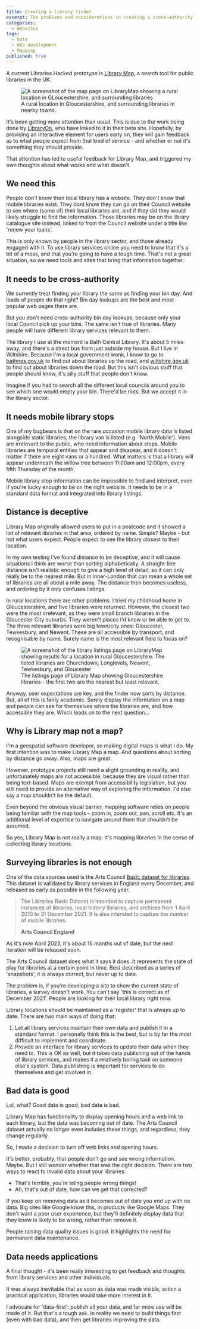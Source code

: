 ```yaml
---
title: Creating a library finder
excerpt: The problems and considerations in creating a cross-authority library search
categories:
  - Websites
tags:
  - Data
  - Web development
  - Mapping
published: true
---
```


A current Libraries Hacked prototype is [Library Map](https://www.librarymap.co.uk/), a search tool for public libraries in the UK.

<figure class="align-center">
  <img src="https://raw.githubusercontent.com/LibrariesHacked/librarieshacked.github.io/master/images/2023-04-25-library-map.png" alt="A screenshot of the map page on LibraryMap showing a rural location in GLoucestershire, and surrounding libraries"/>
  <figcaption>A rural location in Gloucestershire, and surrounding libraries in nearby towns.</figcaption>
</figure>

It's been getting more attention than usual. This is due to the work being done by [LibraryOn](https://libraryon.org/), who have linked to it in their beta site. Hopefully, by providing an interactive element for users early on, they will gain feedback as to what people expect from that kind of service - and whether or not it's something they should provide.

That attention has led to useful feedback for Library Map, and triggered my own thoughts about what works and what doesn't.

## We need this

People don't know their local library has a website. They don't know that mobile libraries exist. They dont know they can go on their Council website to see where (some of) their local libraries are, and if they did they would likely struggle to find the information. Those libraries may be on the library catalogue site instead, linked to from the Council website under a title like 'renew your loans'.

This is only known by people in the library sector, and those already engaged with it. To use library services online you need to know that it's a bit of a mess, and that you're going to have a tough time. That's not a great situation, so we need tools and sites that bring that information together.

## It needs to be cross-authority

We currently treat finding your library the same as finding your bin day. And loads of people do that right? Bin day lookups are the best and most popular web pages there are.

But you don't need cross-authority bin day lookups, because only your local Council pick up your bins. The same isn't true of libraries. Many people will have different library services relevant to them.

The library I use at the moment is Bath Central Library. It's about 5 miles away, and there's a direct bus from just outside my house. But I live in Wiltshire. Because I'm a local government wonk, I know to go to [bathnes.gov.uk](https://bathnes.gov.uk) to find out about libraries up the road, and [wiltshire.gov.uk](https://www.wiltshire.gov.uk/) to find out about libraries down the road. But this isn't obvious stuff that people should know, it's silly stuff that people don't know.

Imagine if you had to search all the different local councils around you to see which one would empty your bin. There'd be riots. But we accept it in the library sector.

## It needs mobile library stops

One of my bugbears is that on the rare occasion mobile library data is listed alongside static libraries, the library van is listed (e.g. 'North Mobile'). Vans are irrelevant to the public, who need information about stops. Mobile libraries are temporal entities that appear and disapear, and it doesn't matter if there are eight vans or a hundred. What matters is that a library will appear underneath the willow tree between 11:00am and 12:00pm, every fifth Thursday of the month.

Mobile library stop information can be impossible to find and interpret, even if you're lucky enough to be on the right website. It needs to be in a standard data format and integrated into library listings.

## Distance is deceptive

Library Map originally allowed users to put in a postcode and it showed a list of relevant libraries in that area, ordered by name. Simple? Maybe - but not what users expect. People expect to see the library closest to their location.

In my own testing I've found distance to be deceptive, and it will cause situations I think are worse than sorting alphabetically. A straight-line distance isn't realistic enough to give a high level of detail, so it can only really be to the nearest mile. But in inner-London that can mean a whole set of libraries are all about a mile away. The distance then becomes useless, and ordering by it only confuses listings.

In rural locations there are other problems. I tried my childhood home in Gloucestershire, and five libraries were returned. However, the closest two were the most irrelevant, as they were small branch libraries in the Gloucester City suburbs. They weren't places I'd know or be able to get to. The three relevant libraries were big town/city ones: Gloucester, Tewkesbury, and Newent. These are all accessible by transport, and recognisable by name. Surely name is the most relevant field to focus on?

<figure class="align-center">
  <img src="https://raw.githubusercontent.com/LibrariesHacked/librarieshacked.github.io/master/images/2023-04-25-library-listings.png" alt="A screenshot of the library listings page on LibraryMap showing results for a location in rural Gloucestershire. The listed libraries are Churchdown, Longlevels, Newent, Tewkesbury, and Gloucester"/>
  <figcaption>The listings page of Library Map showing Gloucestershire libraries - the first two are the nearest but least relevant.</figcaption>
</figure>

Anyway, user expectations are key, and the finder now sorts by distance. But, all of this is fairly academic. Surely display the information on a map and people can see for themselves where the libraries are, and how accessible they are. Which leads on to the next question...

## Why is Library map not a map?

I'm a geospatial software developer, so making digital maps is what I do. My first intention was to make Library Map a map. And questions about sorting by distance go away. Also, maps are great.

However, prototype projects still need a slight grounding in reality, and unfortunately maps are not accessible, because they are visual rather than being text-based. Maps are exempt from accessibility legislation, but you still need to provide an alternative way of exploring the information. I'd also say a map shouldn't be the default.

Even beyond the obvious visual barrier, mapping software relies on people being familiar with the map tools - zoom in, zoom out, pan, scroll etc. It's an additional level of expertise to navigate around them that shouldn't be assumed.

So yes, Library Map is not really a map. It's mapping libraries in the sense of collecting library locations.

## Surveying libraries is not enough

One of the data sources used is the Arts Council [Basic dataset for libraries](https://www.artscouncil.org.uk/supporting-arts-museums-and-libraries/supporting-libraries). This dataset is validated by library services in England every December, and released as early as possible in the following year.

> The Libraries Basic Dataset is intended to capture permanent instances of libraries, local history libraries, and archives from 1 April 2010 to 31 December 2021. It is also intended to capture the number of mobile libraries.
>
> **Arts Council England**

As it's now April 2023, it's about 16 months out of date, but the next iteration will be released soon.

The Arts Council dataset does what it says it does. It represents the state of play for libraries at a certain point in time. Best described as a series of 'snapshots', it is always correct, but never up to date.

The problem is, if you're developing a site to show the current state of libraries, a survey doesn't work. You can't say 'this is correct as of December 2021'. People are looking for their local library right now.

Library locations should be maintained as a 'register' that is always up to date. There are two main ways of doing that:

1. Let all library services maintain their own data and publish it in a standard format. I personally think this is the best, but is by far the most difficult to implement and coordinate.
2. Provide an interface for library services to update their data when they need to. This is OK as well, but it takes data publishing out of the hands of library services, and makes it a relatively boring task on someone else's system. Data publishing is important for services to do themselves and get involved in.

## Bad data is good

Lol, what? Good data is good, bad data is bad.

Library Map has functionality to display opening hours and a web link to each library, but the data was becoming out of date. The Arts Council dataset actually no longer even includes these things, and regardless, they change regularly.

So, I made a decision to turn off web links and opening hours.

It's better, probably, that people don't go and see wrong information. Maybe. But I still wonder whether that was the right decision. There are two ways to react to invalid data about your libraries:

- That's terrible, you're teling people wrong things!
- Ah, that's out of date, how can we get that corrected?

If you keep on removing data as it becomes out of date you end up with no data. Big sites like Google know this, in products like Google Maps. They don't want a poor user experience, but they'll definitely display data that they know is likely to be wrong, rather than remove it.

People raising data quality issues is good. It highlights the need for permanent data maintenance.

## Data needs applications

A final thought - it's been really interesting to get feedback and thoughts from library services and other individuals.

It was always inevitable that as soon as data was made visible, within a practical application, libraries would take more interest in it.

I advocate for 'data-first': publish all your data, and far more use will be made of it. But that's a tough ask. In reality we need to build things first (even with bad data), and then get libraries improving the data.

